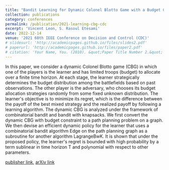 ```yaml
---
title: "Bandit Learning for Dynamic Colonel Blotto Game with a Budget Constraint"
collection: publications
category: conferences
permalink: /publication/2021-learning-cbg-cdc
excerpt: 'Vincent Leon, S. Rasoul Etesami'
date: 2022-12-14
venue: '2021 60th IEEE Conference on Decision and Control (CDC)'
# slidesurl: 'http://academicpages.github.io/files/slides2.pdf'
# paperurl: 'http://academicpages.github.io/files/paper2.pdf'
# citation: 'Your Name, You. (2010). &quot;Paper Title Number 2.&quot; <i>Journal 1</i>. 1(2).'
---
```


In this paper, we consider a dynamic Colonel Blotto game (CBG) in which one of the players is the learner and has limited troops (budget) to allocate over a finite time horizon. At each stage, the learner strategically determines the budget distribution among the battlefields based on past observations. The other player is the adversary, who chooses its budget allocation strategies randomly from some fixed unknown distribution. The learner's objective is to minimize its regret, which is the difference between the payoff of the best mixed strategy and the realized payoff by following a learning algorithm. The dynamic CBG is analyzed under the framework of combinatorial bandit and bandit with knapsacks. We first convert the dynamic CBG with budget constraint to a path planning problem on a graph. We then devise an efficient dynamic policy for the learner that uses a combinatorial bandit algorithm Edge on the path planning graph as a subroutine for another algorithm LagrangeBwK. It is shown that under the proposed policy, the learner's regret is bounded with high probability by a term sublinear in time horizon T and polynomial with respect to other parameters.

[publisher link](https://doi.org/10.1109/CDC45484.2021.9683087), [arXiv link](https://arxiv.org/abs/2103.12833)
